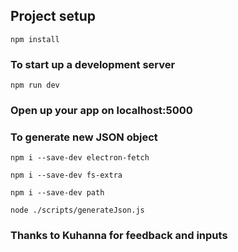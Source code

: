 ## Project setup
```
npm install
```
###  To start up a development server
```
npm run dev
```

### Open up your app on localhost:5000

 ### To generate new JSON object

```
npm i --save-dev electron-fetch
```
```
npm i --save-dev fs-extra
```
```
npm i --save-dev path
```
```
node ./scripts/generateJson.js
```
### Thanks to Kuhanna for feedback and inputs
